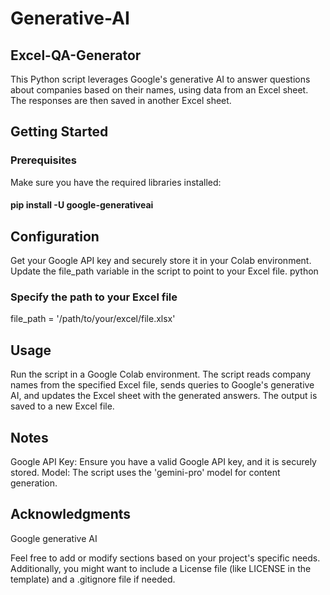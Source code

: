 # Generative-AI

## Excel-QA-Generator
This Python script leverages Google's generative AI to answer questions about companies based on their names, using data from an Excel sheet. The responses are then saved in another Excel sheet.

## Getting Started
### Prerequisites
Make sure you have the required libraries installed:

#### pip install -U google-generativeai

## Configuration
Get your Google API key and securely store it in your Colab environment.
Update the file_path variable in the script to point to your Excel file.
python

### Specify the path to your Excel file
file_path = '/path/to/your/excel/file.xlsx'

## Usage
Run the script in a Google Colab environment.
The script reads company names from the specified Excel file, sends queries to Google's generative AI, and updates the Excel sheet with the generated answers.
The output is saved to a new Excel file.

## Notes
Google API Key: Ensure you have a valid Google API key, and it is securely stored.
Model: The script uses the 'gemini-pro' model for content generation.


## Acknowledgments
Google generative AI


Feel free to add or modify sections based on your project's specific needs. Additionally, you might want to include a License file (like LICENSE in the template) and a .gitignore file if needed.






